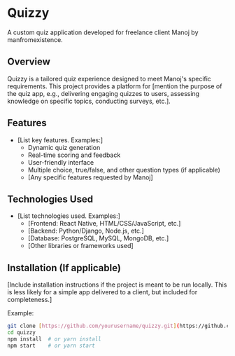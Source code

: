 # Quizzy

A custom quiz application developed for freelance client Manoj by manfromexistence.

## Overview

Quizzy is a tailored quiz experience designed to meet Manoj's specific requirements. This project provides a platform for [mention the purpose of the quiz app, e.g., delivering engaging quizzes to users, assessing knowledge on specific topics, conducting surveys, etc.].

## Features

*   [List key features. Examples:]
    *   Dynamic quiz generation
    *   Real-time scoring and feedback
    *   User-friendly interface
    *   Multiple choice, true/false, and other question types (if applicable)
    *   [Any specific features requested by Manoj]

## Technologies Used

*   [List technologies used. Examples:]
    *   [Frontend: React Native, HTML/CSS/JavaScript, etc.]
    *   [Backend: Python/Django, Node.js, etc.]
    *   [Database: PostgreSQL, MySQL, MongoDB, etc.]
    *   [Other libraries or frameworks used]

## Installation (If applicable)

[Include installation instructions if the project is meant to be run locally. This is less likely for a simple app delivered to a client, but included for completeness.]

Example:

```bash
git clone [https://github.com/yourusername/quizzy.git](https://github.com/yourusername/quizzy.git)
cd quizzy
npm install  # or yarn install
npm start    # or yarn start